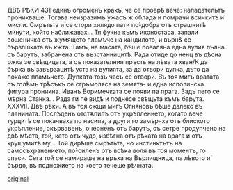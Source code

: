 ﻿ДВѢ РѢКИ
431
единъ огроменъ кракъ, че се проврѣ вече: нападательтъ проникваше.
Тогава неизразимъ ужасъ ж облада и помрачи всичкитѣ и́ мисли. Смрътьта и́ се стори хилядо пати по́-добра отъ страшнитѣ минути, който наближавах... Тя фукна къмъ иконостаса, запали вощеничка отъ жумящето пламъче на кандилото, и върн& се бързпшката въ кжта. Тамъ, на масата, бѣше поваляна една вулия пълна съ барутъ, забранена отъ възстанницитѣ. Рада отиде до ненц въ дѣсна ржка зе свѣщицата, а съ показателния пръсть на лѣвата хван/К да бърка въ завързацитѣ уста на вулията, за да отвори дупка, дѣто да покаже пламъчето. Дупката тозъ часъ се отвори.
Въ тоя мигъ вратата съ голѣмъ трѣсъкъ се сгръмоляса на земята- и една исполинска фигура проникна.
Иванъ Боримечката се появи па прага.
Задъ пего се мѣрна Станка. .
Рада ги пе видѣ и поднесе свѣщьта къмъ барута.
XXXVII.
Двѣ рѣки.
А въ тоя сжщи мигъ Огняновъ бѣше далеко въ планината.
Послѣденъ отстѫпилъ отъ укрѣплението, когато вече турцитѣ се покачваха по насипа, а други го замѣряха отъ блиското укрѣпление, окървавенъ, очерненъ отъ барутъ, съ сетре продупчено на двѣ мѣста, той, като отъ чудо, избѣгна отъ рѣката на врага и отъ крушумитѣ му... Той дирѣше смрътьта, но инстинктътъ на самосъхранението, по́-силенъ отъ всѣка воля въ тоя моментъ, го спаси.
Сега той се намираше на връха на Върлищница, па лѣвото и́ бърдо, въ подножието на което течеше рѣчната.

[original](images/482.jpg)